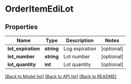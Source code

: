 # OrderItemEdiLot

## Properties
Name | Type | Description | Notes
------------ | ------------- | ------------- | -------------
**lot_expiration** | **string** | Log expiration | [optional] 
**lot_number** | **string** | Lot number | [optional] 
**lot_quantity** | **int** | Lot quantity | [optional] 

[[Back to Model list]](../README.md#documentation-for-models) [[Back to API list]](../README.md#documentation-for-api-endpoints) [[Back to README]](../README.md)


